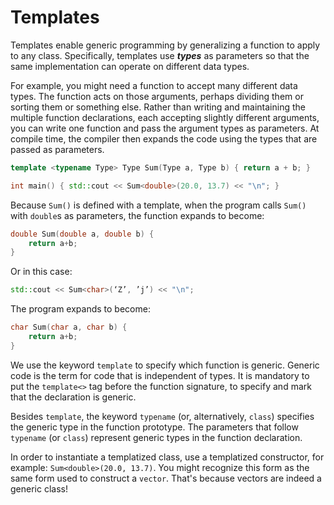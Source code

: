 # Templates

Templates enable generic programming by generalizing a function to apply to any class. Specifically, templates use **_types_** as parameters so that the same implementation can operate on different data types.

For example, you might need a function to accept many different data types. The function acts on those arguments, perhaps dividing them or sorting them or something else. Rather than writing and maintaining the multiple function declarations, each accepting slightly different arguments, you can write one function and pass the argument types as parameters. At compile time, the compiler then expands the code using the types that are passed as parameters.

```C++
template <typename Type> Type Sum(Type a, Type b) { return a + b; }

int main() { std::cout << Sum<double>(20.0, 13.7) << "\n"; }
```

Because `Sum()` is defined with a template, when the program calls `Sum()` with `double`s as parameters, the function expands to become:

```C++
double Sum(double a, double b) {
    return a+b;
}
```

Or in this case:

```C++
std::cout << Sum<char>(‘Z’, ’j’) << "\n";
```

The program expands to become:

```C++
char Sum(char a, char b) {
    return a+b;
}
```

We use the keyword `template` to specify which function is generic. Generic code is the term for code that is independent of types. It is mandatory to put the `template<>` tag before the function signature, to specify and mark that the declaration is generic.

Besides `template`, the keyword `typename` (or, alternatively, `class`) specifies the generic type in the function prototype. The parameters that follow `typename` (or `class`) represent generic types in the function declaration.

In order to instantiate a templatized class, use a templatized constructor, for example: `Sum<double>(20.0, 13.7)`. You might recognize this form as the same form used to construct a `vector`. That's because vectors are indeed a generic class!
